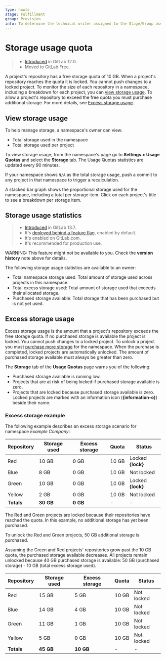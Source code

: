 ```yaml
---
type: howto
stage: Fulfillment
group: Provision
info: To determine the technical writer assigned to the Stage/Group associated with this page, see https://about.gitlab.com/handbook/engineering/ux/technical-writing/#designated-technical-writers
---
```


# Storage usage quota

> - [Introduced](https://gitlab.com/gitlab-org/gitlab/-/merge_requests/13294) in GitLab 12.0.
> - Moved to GitLab Free.

A project's repository has a free storage quota of 10 GB. When a project's repository reaches
the quota it is locked. You cannot push changes to a locked project. To monitor the size of each
repository in a namespace, including a breakdown for each project, you can
[view storage usage](#view-storage-usage). To allow a project's repository to exceed the free quota
you must purchase additional storage. For more details, see [Excess storage usage](#excess-storage-usage).

## View storage usage

To help manage storage, a namespace's owner can view:

- Total storage used in the namespace
- Total storage used per project

To view storage usage, from the namespace's page go to **Settings > Usage Quotas** and select the
**Storage** tab. The Usage Quotas statistics are updated every 90 minutes.

If your namespace shows `N/A` as the total storage usage, push a commit to any project in that
namespace to trigger a recalculation.

A stacked bar graph shows the proportional storage used for the namespace, including a total per
storage item. Click on each project's title to see a breakdown per storage item.

## Storage usage statistics

> - [Introduced](https://gitlab.com/gitlab-org/gitlab/-/issues/247831) in GitLab 13.7.
> - It's [deployed behind a feature flag](../user/feature_flags.md), enabled by default.
> - It's enabled on GitLab.com.
> - It's recommended for production use.

WARNING:
This feature might not be available to you. Check the **version history** note above for details.

The following storage usage statistics are available to an owner:

- Total namespace storage used: Total amount of storage used across projects in this namespace.
- Total excess storage used: Total amount of storage used that exceeds their allocated storage.
- Purchased storage available: Total storage that has been purchased but is not yet used.

## Excess storage usage

Excess storage usage is the amount that a project's repository exceeds the free storage quota. If no
purchased storage is available the project is locked. You cannot push changes to a locked project.
To unlock a project you must [purchase more storage](../subscriptions/gitlab_com/index.md#purchase-more-storage)
for the namespace. When the purchase is completed, locked projects are automatically unlocked. The
amount of purchased storage available must always be greater than zero.

The **Storage** tab of the **Usage Quotas** page warns you of the following:

- Purchased storage available is running low.
- Projects that are at risk of being locked if purchased storage available is zero.
- Projects that are locked because purchased storage available is zero. Locked projects are
  marked with an information icon (**{information-o}**) beside their name.

### Excess storage example

The following example describes an excess storage scenario for namespace _Example Company_:

| Repository | Storage used | Excess storage | Quota  | Status            |
|------------|--------------|----------------|--------|-------------------|
| Red        | 10 GB        | 0 GB           | 10 GB  | Locked **{lock}** |
| Blue       | 8 GB         | 0 GB           | 10 GB  | Not locked        |
| Green      | 10 GB        | 0 GB           | 10 GB  | Locked **{lock}** |
| Yellow     | 2 GB         | 0 GB           | 10 GB  | Not locked        |
| **Totals** | **30 GB**    | **0 GB**       | -      | -                 |

The Red and Green projects are locked because their repositories have reached the quota. In this
example, no additional storage has yet been purchased.

To unlock the Red and Green projects, 50 GB additional storage is purchased.

Assuming the Green and Red projects' repositories grow past the 10 GB quota, the purchased storage
available decreases. All projects remain unlocked because 40 GB purchased storage is available:
50 GB (purchased storage) - 10 GB (total excess storage used).

| Repository | Storage used | Excess storage | Quota   | Status            |
|------------|--------------|----------------|---------|-------------------|
| Red        | 15 GB        | 5 GB           | 10 GB   | Not locked        |
| Blue       | 14 GB        | 4 GB           | 10 GB   | Not locked        |
| Green      | 11 GB        | 1 GB           | 10 GB   | Not locked        |
| Yellow     | 5 GB         | 0 GB           | 10 GB   | Not locked        |
| **Totals** | **45 GB**    | **10 GB**      | -       | -                 |

